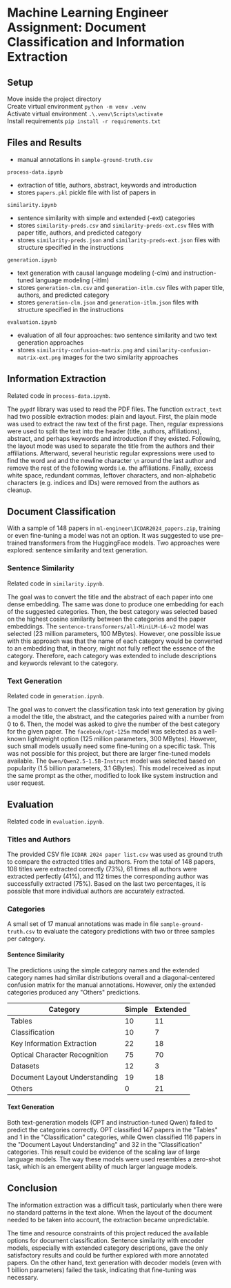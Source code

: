 # Machine Learning Engineer Assignment: Document Classification and Information Extraction

## Setup

Move inside the project directory  
Create virtual environment `python -m venv .venv`  
Activate virtual environment `.\.venv\Scripts\activate`  
Install requirements `pip install -r requirements.txt`  

## Files and Results

- manual annotations in `sample-ground-truth.csv`

`process-data.ipynb`
- extraction of title, authors, abstract, keywords and introduction
- stores `papers.pkl` pickle file with list of papers in 

`similarity.ipynb`
- sentence similarity with simple and extended (-ext) categories
- stores `similarity-preds.csv` and `similarity-preds-ext.csv` files with paper title, authors, and predicted category
- stores `similarity-preds.json` and `similarity-preds-ext.json` files with structure specified in the instructions

`generation.ipynb`
- text generation with causal language modeling (-clm) and instruction-tuned language modeling (-itlm)
- stores `generation-clm.csv` and `generation-itlm.csv` files with paper title, authors, and predicted category
- stores `generation-clm.json` and `generation-itlm.json` files with structure specified in the instructions

`evaluation.ipynb`
- evaluation of all four approaches: two sentence similarity and two text generation approaches 
- stores `similarity-confusion-matrix.png` and `similarity-confusion-matrix-ext.png` images for the two similarity approaches

## Information Extraction

Related code in `process-data.ipynb`.

The `pypdf` library was used to read the PDF files. The function `extract_text` had two possible extraction modes: plain and layout. First, the plain mode was used to extract the raw text of the first page. Then, regular expressions were used to split the text into the header (title, authors, affiliations), abstract, and perhaps keywords and introduction if they existed. Following, the layout mode was used to separate the title from the authors and their affiliations. Afterward, several heuristic regular expressions were used to find the word `and` and the newline character `\n` around the last author and remove the rest of the following words i.e. the affiliations. Finally, excess white space, redundant commas, leftover characters, and non-alphabetic characters (e.g. indices and IDs) were removed from the authors as cleanup.

## Document Classification

With a sample of 148 papers in `ml-engineer\ICDAR2024_papers.zip`, training or even fine-tuning a model was not an option. It was suggested to use pre-trained transformers from the HuggingFace models. Two approaches were explored: sentence similarity and text generation.

### Sentence Similarity

Related code in `similarity.ipynb`.

The goal was to convert the title and the abstract of each paper into one dense embedding. The same was done to produce one embedding for each of the suggested categories. Then, the best category was selected based on the highest cosine similarity between the categories and the paper embeddings. The `sentence-transformers/all-MiniLM-L6-v2` model was selected (23 million parameters, 100 MBytes). However, one possible issue with this approach was that the name of each category would be converted to an embedding that, in theory, might not fully reflect the essence of the category. Therefore, each category was extended to include descriptions and keywords relevant to the category.

### Text Generation

Related code in `generation.ipynb`.

The goal was to convert the classification task into text generation by giving a model the title, the abstract, and the categories paired with a number from 0 to 6. Then, the model was asked to give the number of the best category for the given paper. The `facebook/opt-125m` model was selected as a well-known lightweight option (125 million parameters, 300 MBytes). However, such small models usually need some fine-tuning on a specific task. This was not possible for this project, but there are larger fine-tuned models available. The `Qwen/Qwen2.5-1.5B-Instruct` model was selected based on popularity (1.5 billion parameters, 3.1 GBytes). This model received as input the same prompt as the other, modified to look like system instruction and user request.

## Evaluation

Related code in `evaluation.ipynb`.

### Titles and Authors

The provided CSV file `ICDAR 2024 paper list.csv` was used as ground truth to compare the extracted titles and authors. From the total of 148 papers, 108 titles were extracted correctly (73\%), 61 times all authors were extracted perfectly (41\%), and 112 times the corresponding author was successfully extracted (75\%). Based on the last two percentages, it is possible that more individual authors are accurately extracted.

### Categories

A small set of 17 manual annotations was made in file `sample-ground-truth.csv` to evaluate the category predictions with two or three samples per category.

#### Sentence Similarity

The predictions using the simple category names and the extended category names had similar distributions overall and a diagonal-centered confusion matrix for the manual annotations. However, only the extended categories produced any "Others" predictions.

| **Category**                     | **Simple** | **Extended** |
|----------------------------------|------------|--------------|
| Tables                           | 10         | 11           |
| Classification                   | 10         | 7            |
| Key Information Extraction       | 22         | 18           |
| Optical Character Recognition    | 75         | 70           |
| Datasets                         | 12         | 3            |
| Document Layout Understanding    | 19         | 18           |
| Others                           | 0          | 21           |


#### Text Generation

Both text-generation models (OPT and instruction-tuned Qwen) failed to predict the categories correctly. OPT classified 147 papers in the "Tables" and 1 in the "Classification" categories, while Qwen classified 116 papers in the "Document Layout Understanding" and 32 in the "Classification" categories. This result could be evidence of the scaling law of large language models. The way these models were used resembles a zero-shot task, which is an emergent ability of much larger language models.


## Conclusion

The information extraction was a difficult task, particularly when there were no standard patterns in the text alone. When the layout of the document needed to be taken into account, the extraction became unpredictable.  

The time and resource constraints of this project reduced the available options for document classification. Sentence similarity with encoder models, especially with extended category descriptions, gave the only satisfactory results and could be further explored with more annotated papers. On the other hand, text generation with decoder models (even with 1 billion parameters) failed the task, indicating that fine-tuning was necessary.
